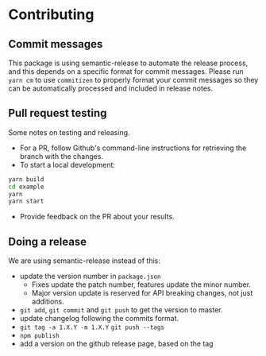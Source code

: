 # Contributing

## Commit messages

This package is using semantic-release to automate the release process, and this depends on a specific format for commit messages. Please run `yarn cm` to use `commitizen` to properly format your commit messages so they can be automatically processed and included in release notes.

## Pull request testing

Some notes on testing and releasing.

- For a PR, follow Github's command-line instructions for retrieving the branch with the changes.
- To start a local development:

```sh
yarn build
cd example
yarn
yarn start
```

- Provide feedback on the PR about your results.

## Doing a release

We are using semantic-release instead of this:

- update the version number in `package.json`
  - Fixes update the patch number, features update the minor number.
  - Major version update is reserved for API breaking changes, not just additions.
- `git add`, `git commit` and `git push` to get the version to master.
- update changelog following the commits format.
- `git tag -a 1.X.Y -m 1.X.Y` `git push --tags`
- `npm publish`
- add a version on the github release page, based on the tag
